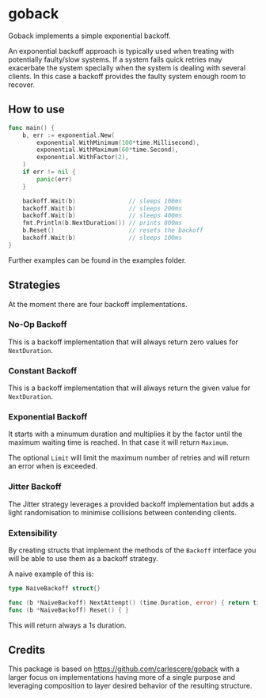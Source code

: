 # goback

Goback implements a simple exponential backoff.

An exponential backoff approach is typically used when treating with potentially faulty/slow systems. If a system fails quick retries may exacerbate the system specially when the system is dealing with several clients. In this case a backoff provides the faulty system enough room to recover.

## How to use
```go
func main() {
    b, err := exponential.New(
        exponential.WithMinimum(100*time.Millisecond),
        exponential.WithMaximum(60*time.Second),
        exponential.WithFactor(2), 
    )
    if err != nil {
        panic(err)
    }

    backoff.Wait(b)               // sleeps 100ms
    backoff.Wait(b)               // sleeps 200ms
    backoff.Wait(b)               // sleeps 400ms
    fmt.Println(b.NextDuration()) // prints 800ms
    b.Reset()                     // resets the backoff
    backoff.Wait(b)               // sleeps 100ms
}
```

Further examples can be found in the examples folder.

## Strategies
At the moment there are four backoff implementations.

### No-Op Backoff
This is a backoff implementation that will always return zero values for `NextDuration`.

### Constant Backoff
This is a backoff implementation that will always return the given value for `NextDuration`.

### Exponential Backoff
It starts with a minumum duration and multiplies it by the factor until the maximum waiting time is reached. In that case it will return `Maximum`.

The optional `Limit` will limit the maximum number of retries and will return an error when is exceeded.

### Jitter Backoff
The Jitter strategy leverages a provided backoff implementation but adds a light randomisation to minimise collisions between contending clients.

### Extensibility
By creating structs that implement the methods of the `Backoff` interface you will be able to use them as a backoff strategy.

A naive example of this is:
```go
type NaiveBackoff struct{}

func (b *NaiveBackoff) NextAttempt() (time.Duration, error) { return time.Second, nil }
func (b *NaiveBackoff) Reset() { }
```
This will return always a 1s duration.

## Credits
This package is based on https://github.com/carlescere/goback with a larger focus on implementations having more of a single purpose and leveraging composition to layer desired behavior of the resulting structure.
